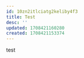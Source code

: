 ```yaml
---
id: 10zn2itlciatg2keliby4f3
title: Test
desc: ''
updated: 1708421160280
created: 1708421153374
---
```


test